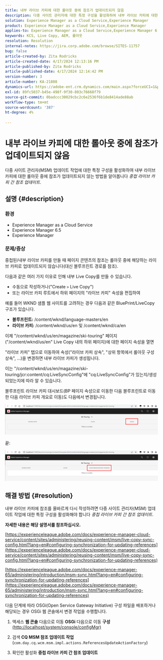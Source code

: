 ```yaml
---
title: 내부 라이브 카피에 대한 롤아웃 중에 참조가 업데이트되지 않음
description: 다중 사이트 관리자에 대한 특정 구성을 활성화하여 내부 라이브 카피에 대한 롤아웃 동안 참조가 업데이트되지 않는 방법을 알아봅니다
solution: Experience Manager as a Cloud Service,Experience Manager
product: Experience Manager as a Cloud Service,Experience Manager
applies-to: Experience Manager as a Cloud Service,Experience Manager 6.5,Experience Manager
keywords: KCS, Live Copy, AEM, 롤아웃
resolution: Resolution
internal-notes: https://jira.corp.adobe.com/browse/SITES-11757
bug: false
article-created-by: Zita Rodricks
article-created-date: 4/17/2024 12:13:16 PM
article-published-by: Zita Rodricks
article-published-date: 4/17/2024 12:14:42 PM
version-number: 3
article-number: KA-21808
dynamics-url: https://adobe-ent.crm.dynamics.com/main.aspx?forceUCI=1&pagetype=entityrecord&etn=knowledgearticle&id=a8dee5dc-b3fc-ee11-a1ff-6045bd0065b6
exl-id: 89fc5037-b45e-498f-9f30-803c76668f79
source-git-commit: 0badccc30029cbc2c6e2536f6b1de8414ade88ab
workflow-type: tm+mt
source-wordcount: '387'
ht-degree: 4%

---
```


# 내부 라이브 카피에 대한 롤아웃 중에 참조가 업데이트되지 않음


다중 사이트 관리자(MSM) 업데이트 작업에 대한 특정 구성을 활성화하여 내부 라이브 카피에 대한 롤아웃 중에 참조가 업데이트되지 않는 방법을 알아봅니다 *중첩 라이브 카피 간 참조 업데이트*.

## 설명 {#description}


### <b>환경</b>

- Experience Manager as a Cloud Service
- Experience Manager 6.5
- Experience Manager


### <b>문제/증상</b>

중첩된/내부 라이브 카피를 만들 때 페이지 콘텐츠의 참조는 롤아웃 중에 해당하는 라이브 카피로 업데이트되지 않습니다(대신 블루프린트 경로를 참조).

다음과 같은 여러 가지 이유로 인해 내부 Live Copy를 만들 수 있습니다.

- 수동으로 작성하거나(&quot;Create `>`  Live Copy&quot;)
- 또는 라이브 카피 루트에서 하위 페이지의 &quot;라이브 카피&quot; 속성을 편집하여




예를 들어 WKND 샘플 웹 사이트를 고려하는 경우 다음과 같은 BluePrint/LiveCopy 구조가 있습니다.

- <b>블루프린트:</b> /content/wknd/language-masters/en
- <b>라이브 카피:</b> /content/wknd/us/en 및 /content/wknd/ca/en


이제 &quot;/content/wknd/us/en/magazine/ski-touring&quot; 페이지(&quot;/content/wknd/us/en&quot; Live Copy 내의 하위 페이지)에 대한 페이지 속성을 열면

&quot;라이브 카피&quot; 탭으로 이동하여 속성(&quot;라이브 카피 상속&quot;, &quot;상위 항목에서 롤아웃 구성 상속&quot;, ...)을 변경하면 내부 라이브 카피가 생성됩니다.

이는 &quot;/content/wknd/us/en/magazine/ski-touring/jcr:content/cq:LiveSyncConfig&quot;에 &quot;cq:LiveSyncConfig&quot;가 있는지/생성되었는지에 따라 알 수 있습니다.

블루프린트 라이브 카피 대시보드(BP 페이지 속성으로 이동한 다음 블루프린트로 이동한 다음 라이브 카피 개요로 이동)도 다음에서 변경됩니다.

![](assets/___afdee5dc-b3fc-ee11-a1ff-6045bd0065b6___.png)

끝:

![](assets/___b1dee5dc-b3fc-ee11-a1ff-6045bd0065b6___.png)




## 해결 방법 {#resolution}


내부 라이브 카피에 참조를 올바르게 다시 작성하려면 다중 사이트 관리자(MSM) 업데이트 작업에 대한 특정 구성을 활성화해야 합니다 *중첩 라이브 카피 간 참조 업데이트*.

<b>자세한 내용은 해당 설명서를 참조하십시오.</b>

[https://experienceleague.adobe.com/docs/experience-manager-cloud-service/content/sites/administering/reusing-content/msm/live-copy-sync-config.html?lang=en#configuring-synchronization-for-updating-references](https://experienceleague.adobe.com/docs/experience-manager-cloud-service/content/sites/administering/reusing-content/msm/live-copy-sync-config.html?lang=en#configuring-synchronization-for-updating-references)

[https://experienceleague.adobe.com/docs/experience-manager-65/administering/introduction/msm-sync.html?lang=en#configuring-synchronization-for-updating-references](https://experienceleague.adobe.com/docs/experience-manager-65/administering/introduction/msm-sync.html?lang=en#configuring-synchronization-for-updating-references)



다음 단계에 따라 OSGi(Open Service Gateway Initiative) 구성 파일을 배포하거나 해당되는 경우 OSGi 웹 콘솔에서 변경 작업을 수행합니다.

1. 액세스 <b>웹 콘솔</b> 다음으로 이동 <b>OSGi</b> 다음으로 이동 <b>구성</b> [(http://localhost/system/console/configMgr)](http://localhost/system/console/configMgr)


2. 검색 <b>CQ MSM 참조 업데이트 작업</b> (`com.day.cq.wcm.msm.impl.actions.ReferencesUpdateActionFactory`)


3. 확인란 활성화 <b>중첩 라이브 카피 간 참조 업데이트</b>
